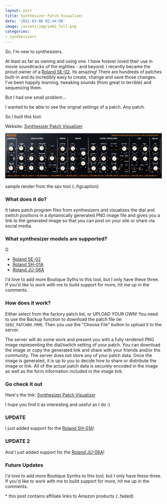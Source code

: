 ```yaml
---
layout: post
title: Synthesizer Patch Visualizer
date: '2021-03-08 02:44:00'
image: /assets/img/se02_full.png
categories:
- synthesizers
---
```


So, I'm new to synthesizers.  

At least as far as owning and using one.  I have forever loved their use in movie soundtracks of the eighties - and beyond.  I recently became the proud owner of a [Roland SE-02](https://amzn.to/2OekyI6).  Its amazing!  There are hundreds of patches built-in and its incredibly easy to create, change and save those changes.  I've been happily learning, tweaking sounds (from great to terrible) and sequencing them.

But I had one small problem...

I wanted to be able to see the orignal settings of a patch.  Any patch.  

So I built this tool:

Website: [Synthesizer Patch Visualizer](https://spv.repulsor.net)

![deck](/assets/img/deck.png)

sample render from the spv tool
{:.figcaption}

### What does it do?

It takes patch program files from synthesizers and visualizes the dial and switch positions in a dynamically generated PNG image file and gives you a link to the generated image so that you can post on your site or share via social media.  

### What synthesizer models are supported?
G
- [Roland SE-02](https://amzn.to/2OekyI6) 
- [Roland SH-01A](https://amzn.to/3kUVSR0)
- [Roland JU-06A](https://amzn.to/3cmPePI)

I'd love to add more Boutique Syths to this tool, but I only have these three.  If you'd like to work with me to build support for more, hit me up in the comments.

### How does it work?  

Either select from the factory patch list, or UPLOAD YOUR OWN!  You need to use the Backup function to download the patch file (ie: `SE02_PATCH00.PRM`).  Then you use the "Choose File" button to upload it to the server. 

The server will do some work and present you with a fully rendered PNG image representing the dial/switch setting of your patch.  You can download the image or copy the generated link and share with your friends and/or the community.  The server does not store any of your patch data.  Once the image is generated, it is up to you to decide how to share or distribute the image or link.  All of the actual patch data is securely encoded in the image as well as the form information included in the image link.

### Go check it out

Here's the link: [Synthesizer Patch Visualizer](https://spv.repulsor.net)

I hope you find it as interesting and useful as I do :) 

### UPDATE

I just added support for the [Roland SH-01A](https://amzn.to/3vjWNzl)!

### UPDATE 2
And I just added support for the [Roland JU-06A](https://amzn.to/3cmPePI)!

### Future Updates

I'd love to add more Boutique Synths to this tool, but I only have these three.  If you'd like to work with me to build support for more, hit me up in the comments.

\* this post contains affiliate links to Amazon products
{:.faded}